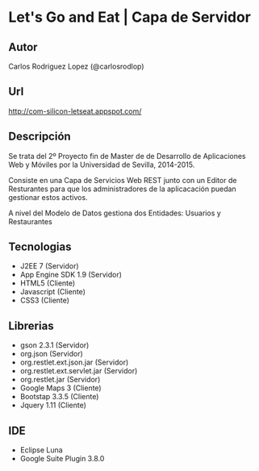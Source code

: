 # Let's Go and Eat | Capa de Servidor 

## Autor

Carlos Rodriguez Lopez (@carlosrodlop)

## Url

http://com-silicon-letseat.appspot.com/

## Descripción

Se trata del 2º Proyecto fin de Master de de Desarrollo de Aplicaciones Web y Móviles por la Universidad de Sevilla, 2014-2015.

Consiste en una Capa de Servicios Web REST junto con un Editor de Resturantes para que los administradores de la aplicacación puedan gestionar estos activos.

A nivel del Modelo de Datos gestiona dos Entidades: Usuarios y Restaurantes

## Tecnologias

- J2EE 7 (Servidor)
- App Engine SDK 1.9 (Servidor)
- HTML5 (Cliente)
- Javascript (Cliente)
- CSS3 (Cliente)

## Librerias

- gson 2.3.1 (Servidor)
- org.json (Servidor) 
- org.restlet.ext.json.jar (Servidor)
- org.restlet.ext.servlet.jar (Servidor)
- org.restlet.jar (Servidor)
- Google Maps 3 (Cliente)
- Bootstap 3.3.5 (Cliente)
- Jquery 1.11 (Cliente)

## IDE

- Eclipse Luna
- Google Suite Plugin 3.8.0


